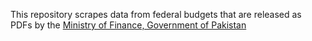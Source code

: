 This repository scrapes data from federal budgets that are released as PDFs by the [Ministry of Finance, Government of Pakistan](https://www.finance.gov.pk/)

